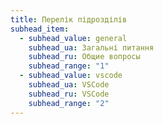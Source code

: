```yaml
---
title: Перелік підрозділів
subhead_item:
  - subhead_value: general
    subhead_ua: Загальні питання
    subhead_ru: Общие вопросы
    subhead_range: "1"
  - subhead_value: vscode
    subhead_ua: VSCode
    subhead_ru: VSCode
    subhead_range: "2"
---
```


